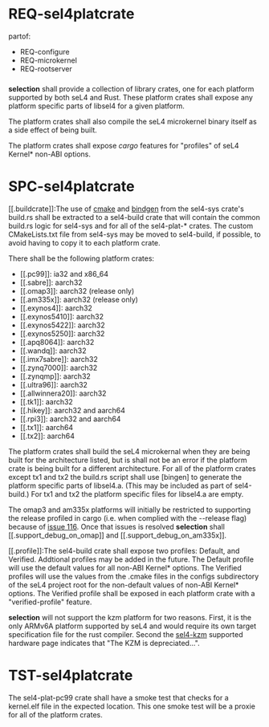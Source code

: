 # REQ-sel4platcrate
partof:
- REQ-configure
- REQ-microkernel
- REQ-rootserver
###
**selection** shall provide a collection of library crates, one for each platform 
supported by both seL4 and Rust. These platform crates shall expose any platform
specific parts of libsel4 for a given platform.

The platform crates shall also compile the seL4 microkernel binary itself as a side
effect of being built.

The platform crates shall expose *cargo* features for "profiles" of seL4 Kernel\*
non-ABI options.


# SPC-sel4platcrate
[[.buildcrate]]\:The use of [cmake] and [bindgen] from the sel4-sys crate's build.rs
shall be extracted to a sel4-build crate that will contain the common build.rs logic
for sel4-sys and for all of the sel4-plat-\* crates. The custom CMakeLists.txt file 
from sel4-sys may be moved to sel4-build, if possible, to avoid having to copy it to
each platform crate.

There shall be the following platform crates:

- [[.pc99]]\: ia32 and x86_64
- [[.sabre]]\: aarch32
- [[.omap3]]\: aarch32 (release only)
- [[.am335x]]\: aarch32 (release only)
- [[.exynos4]]\: aarch32
- [[.exynos5410]]\: aarch32
- [[.exynos5422]]\: aarch32
- [[.exynos5250]]\: aarch32
- [[.apq8064]]\: aarch32
- [[.wandq]]\: aarch32
- [[.imx7sabre]]\: aarch32
- [[.zynq7000]]\: aarch32
- [[.zynqmp]]\: aarch32
- [[.ultra96]]\: aarch32
- [[.allwinnera20]]\: aarch32
- [[.tk1]]\: aarch32
- [[.hikey]]\: aarch32 and aarch64
- [[.rpi3]]\: aarch32 and aarch64
- [[.tx1]]\: aarch64
- [[.tx2]]\: aarch64

The platform crates shall build the seL4 microkernal when they are being built for
the architecture listed, but is shall not be an error if the platform crate is being
built for a different architecture. For all of the platform crates except tx1 and tx2
the build.rs script shall use [bingen] to generate the platform specific parts of 
libsel4.a. (This may be included as part of sel4-build.) For tx1 and tx2 the platform
specific files for libsel4.a are empty.

The omap3 and am335x platforms will initially be restricted to supporting the release
profiled in cargo (i.e. when complied with the --release flag) because of [issue 116].
Once that issues is resolved **selection** shall [[.support_debug_on_omap]] and
[[.support_debug_on_am335x]].

[[.profile]]\:The sel4-build crate shall expose two profiles: Default, and Verified.
Addtional profiles may be added in the future. The Default profile will use the 
default values for all non-ABI Kernel\* options. The Verified profiles will use 
the values from the .cmake files in the configs subdirectory of the seL4 project 
root for the non-default values of non-ABI Kernel\* options. The Verified profile 
shall be exposed in each platform crate with a "verified-profile" feature.

**selection** will not support the kzm platform for two reasons. First, it is the
only ARMv6A platform supported by seL4 and would require its own target specification
file for the rust compiler. Second the [sel4-kzm] supported hardware page indicates
that "The KZM is depreciated...".

[cmake]: https://crates.io/crates/cmake
[bindgen]: https://crates.io/crates/bindgen
[sel4-kzm]: https://docs.sel4.systems/Hardware/Kzm.html
[issue 116]: https://github.com/seL4/seL4/issues/116


# TST-sel4platcrate
The sel4-plat-pc99 crate shall have a smoke test that checks for a kernel.elf 
file in the expected location. This one smoke test will be a proxie for all of
the platform crates.